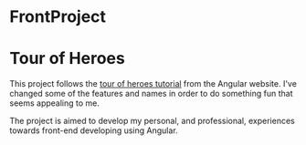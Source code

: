 # FrontProject

<h1>Tour of Heroes</h1>


<p>
This project follows the <a href="https://angular.io/guide/router-tutorial-toh">tour of heroes tutorial</a> from the Angular website. I've changed some of the features and names in order to do something fun that seems appealing to me.

The project is aimed to develop my personal, and professional, experiences towards front-end developing using Angular.

</p>

